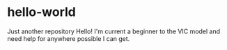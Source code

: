 # hello-world
Just another repository
Hello!
I'm current a beginner to the VIC model and need help for anywhere possible I can get.
